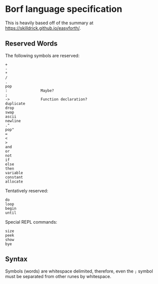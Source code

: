 # Borf language specification

This is heavily based off of the summary at <https://skilldrick.github.io/easyforth/>. 

## Reserved Words

The following symbols are reserved:

	+
	-
	*
	/
	.
	pop
	:				Maybe?
	;
	->				Function declaration?
	duplicate
	drop
	swap
	ascii
	newline
	."
	pop"
	=
	<
	>
	and
	or
	not
	if
	else
	then
	variable
	constant
	allocate
	
Tentatively reserved:
	
	do
	loop
	begin
	until

Special REPL commands:

	size
	peek
	show
	bye

## Syntax 

Symbols (words) are whitespace delimited, therefore, even the `;` symbol must be separated from other runes by whitespace. 